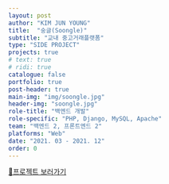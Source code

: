```yaml
---
layout: post
author: "KIM JUN YOUNG"
title:  "숭글(Soongle)"
subtitle: "교내 중고거래플랫폼"
type: "SIDE PROJECT"
projects: true
# text: true
# ridi: true
catalogue: false
portfolio: true
post-header: true
main-img: "img/soongle.jpg"
header-img: "soongle.jpg"
role-title: "백엔드 개발"
role-specific: "PHP, Django, MySQL, Apache"
team: "백엔드 2, 프론트엔드 2"
platforms: "Web"
date: "2021. 03 - 2021. 12"
order: 0
---
```

[👀프로젝트 보러가기](https://github.com/k1mjunyoung/soongle)